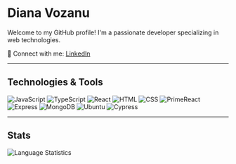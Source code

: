 <div class="Box-body mt-4"> <!-- Reduced padding here -->
  <h1>Diana Vozanu</h1>

  <p>Welcome to my GitHub profile! I'm a passionate developer specializing in web technologies.</p>

  <p>🔗 Connect with me: <a href="https://www.linkedin.com/in/dianavoz/">LinkedIn</a></p>

  <hr>

  <h2>Technologies & Tools</h2>

  <img src="https://img.shields.io/badge/-JavaScript-%23F7DF1E" alt="JavaScript">
  <img src="https://img.shields.io/badge/-TypeScript-%233178C6" alt="TypeScript">
  <img src="https://img.shields.io/badge/-React-%2361DAFB" alt="React">
  <img src="https://img.shields.io/badge/-HTML-%23E34F26" alt="HTML">
  <img src="https://img.shields.io/badge/-CSS-%231572B6" alt="CSS">
  <img src="https://img.shields.io/badge/-PrimeReact-%23673ab7" alt="PrimeReact">
  <img src="https://img.shields.io/badge/Express-000000?style=flat&logo=express&logoColor=white" alt="Express">
  <img src="https://img.shields.io/badge/MongoDB-4EA94B?style=flat&logo=mongodb&logoColor=white" alt="MongoDB">
  <img src="https://img.shields.io/badge/Ubuntu-E95420?style=flat&logo=ubuntu&logoColor=white" alt="Ubuntu">
  <img src="https://img.shields.io/badge/Cypress-17202C?style=flat&logo=cypress&logoColor=white" alt="Cypress">

  <hr>

  <h2>Stats</h2>

  <img src="https://github-readme-stats.vercel.app/api/top-langs/?username=dianavoz&layout=compact&theme=default" alt="Language Statistics">
</div>


